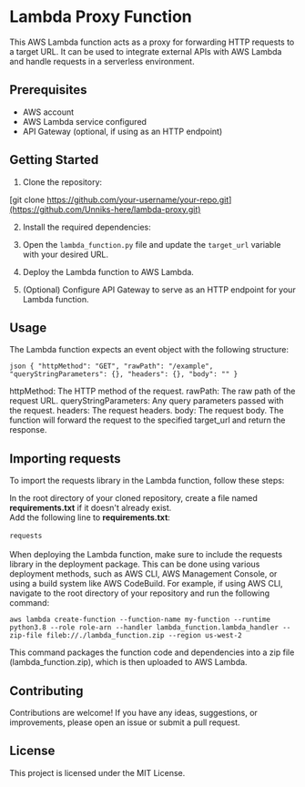 # Lambda Proxy Function

This AWS Lambda function acts as a proxy for forwarding HTTP requests to a target URL. It can be used to integrate external APIs with AWS Lambda and handle requests in a serverless environment.

## Prerequisites

- AWS account
- AWS Lambda service configured
- API Gateway (optional, if using as an HTTP endpoint)

## Getting Started

1. Clone the repository:

[git clone https://github.com/your-username/your-repo.git](https://github.com/Unniks-here/lambda-proxy.git)

2. Install the required dependencies:


3. Open the `lambda_function.py` file and update the `target_url` variable with your desired URL.

4. Deploy the Lambda function to AWS Lambda.

5. (Optional) Configure API Gateway to serve as an HTTP endpoint for your Lambda function.

## Usage

The Lambda function expects an event object with the following structure:

`json
{
"httpMethod": "GET",
"rawPath": "/example",
"queryStringParameters": {},
"headers": {},
"body": ""
}`

httpMethod: The HTTP method of the request.
rawPath: The raw path of the request URL.
queryStringParameters: Any query parameters passed with the request.
headers: The request headers.
body: The request body.
The function will forward the request to the specified target_url and return the response.

## Importing requests

To import the requests library in the Lambda function, follow these steps:

In the root directory of your cloned repository, create a file named **requirements.txt** if it doesn't already exist.<br>
Add the following line to **requirements.txt**:<br>
<br>
`requests`
<br><br>
When deploying the Lambda function, make sure to include the requests library in the deployment package. This can be done using various deployment methods, such as AWS CLI, AWS Management Console, or using a build system like AWS CodeBuild.
For example, if using AWS CLI, navigate to the root directory of your repository and run the following command:

`aws lambda create-function --function-name my-function --runtime python3.8 --role role-arn --handler lambda_function.lambda_handler --zip-file fileb://./lambda_function.zip --region us-west-2`

This command packages the function code and dependencies into a zip file (lambda_function.zip), which is then uploaded to AWS Lambda.

## Contributing

Contributions are welcome! If you have any ideas, suggestions, or improvements, please open an issue or submit a pull request.

## License

This project is licensed under the MIT License.
